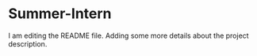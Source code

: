 # Summer-Intern
I am editing the README file. Adding some more details about the project description.
